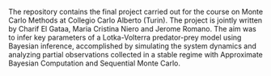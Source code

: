 The repository contains the final project carried out for the course on Monte Carlo Methods at Collegio Carlo Alberto (Turin).
The project is jointly written by Charif El Gataa, Maria Cristina Niero and Jerome Romano.
The aim was to infer key parameters of a Lotka-Volterra predator-prey model using Bayesian inference, accomplished by simulating the system dynamics and analyzing partial observations collected in a stable regime with Approximate Bayesian Computation and Sequential Monte Carlo.
